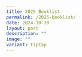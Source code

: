 ```yaml
---
title: 2025 Booklist
permalink: /2025-booklist/
date: 2024-10-30
layout: post
description: ""
image: ""
variant: tiptap
---
```

